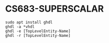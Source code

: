 # CS683-SUPERSCALAR


```
sudo apt install ghdl
ghdl -a *vhdl 
ghdl -e [TopLevelEntity-Name]
ghdl -r [TopLevelEntity-Name]
```